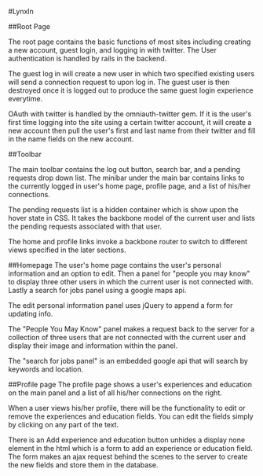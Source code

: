 #LynxIn

##Root Page

The root page contains the basic functions of most sites including creating a new account, guest login, and logging in with twitter. The User authentication is handled by rails in the backend.

The guest log in will create a new user in which two specified existing users will send a connection request to upon log in. The guest user is then destroyed once it is logged out to produce the same guest login experience everytime.

OAuth with twitter is handled by the omniauth-twitter gem. If it is the user's first time logging into the site using a certain twitter account, it will create a new account then pull the user's first and last name from their twitter and fill in the name fields on the new account.

##Toolbar

The main toolbar contains the log out button, search bar, and a pending requests drop down list. The minibar under the main bar contains links to the currently logged in user's home page, profile page, and a list of his/her connections.

The pending requests list is a hidden container which is show upon the hover state in CSS. It takes the backbone model of the current user and lists the pending requests associated with that user.

The home and profile links invoke a backbone router to switch to different views specified in the later sections.

##Homepage
The user's home page contains the user's personal information and an option to edit. Then a panel for "people you may know" to display three other users in which the current user is not connected with. Lastly a search for jobs panel using a google maps api.

The edit personal information panel uses jQuery to append a form for updating info.

The "People You May Know" panel makes a request back to the server for a collection of three users that are not connected with the current user and display their image and information within the panel.

The "search for jobs panel" is an embedded google api that will search by keywords and location.

##Profile page
The profile page shows a user's experiences and education on the main panel and a list of all his/her connections on the right.

When a user views his/her profile, there will be the functionality to edit or remove the experiences and education fields. You can edit the fields simply by clicking on any part of the text.

There is an Add experience and education button unhides a display none element in the html which is a form to add an experience or education field. The form makes an ajax request behind the scenes to the server to create the new fields and store them in the database.

